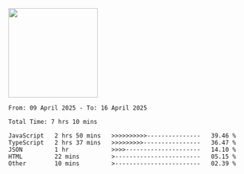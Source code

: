 <img height="180em" src="https://github-readme-stats-eight-theta.vercel.app/api?username=bkundev&show_icons=true&theme=radical&include_all_commits=true&count_private=true"/>
<!--START_SECTION:waka-->

```all_time
From: 09 April 2025 - To: 16 April 2025

Total Time: 7 hrs 10 mins

JavaScript   2 hrs 50 mins   >>>>>>>>>>---------------   39.46 %
TypeScript   2 hrs 37 mins   >>>>>>>>>----------------   36.47 %
JSON         1 hr            >>>>---------------------   14.10 %
HTML         22 mins         >------------------------   05.15 %
Other        10 mins         >------------------------   02.39 %
```

<!--END_SECTION:waka-->
